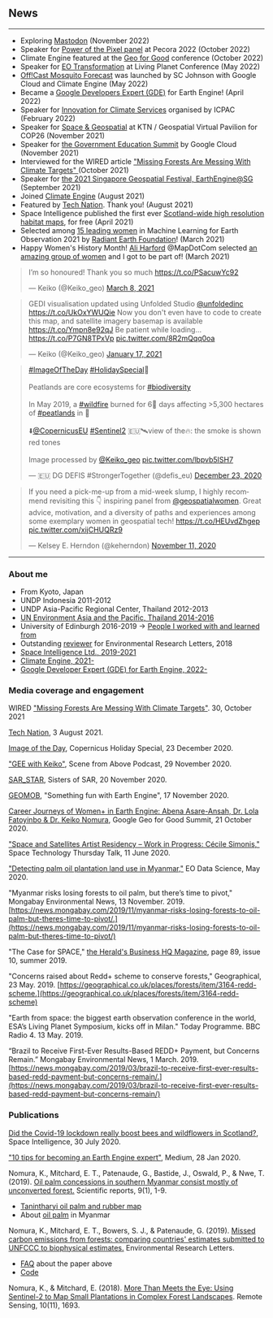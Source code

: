 <!-- Global site tag (gtag.js) - Google Analytics -->
<script async src="https://www.googletagmanager.com/gtag/js?id=UA-151917115-1"></script>
<script>
  window.dataLayer = window.dataLayer || [];
  function gtag(){dataLayer.push(arguments);}
  gtag('js', new Date());

  gtag('config', 'UA-151917115-1');
</script>

<script src="https://unpkg.com/cursor-effects@latest/dist/browser.js"></script>

<script type="module">
import cursoreffects from 'https://unpkg.com/cursor-effects@latest/dist/esm.js';

new cursoreffects.rainbowCursor({ element: document.querySelector("#rainbow") })
</script>


## News
---
- Exploring <a rel="me" href="https://sfba.social/@Keiko_geo">Mastodon</a> (November 2022)
- Speaker for [Power of the Pixel panel](https://twitter.com/LadiesOfLandsat/status/1584694502060457985?s=20&t=kj9DOaN9CgqLGzPEEZjKug) at Pecora 2022 (October 2022)
- Climate Engine featured at the [Geo for Good](https://youtube.com/clip/Ugkxqo7sUOz_7ypDgKLVSezE0MNG6z0x3SbQ) conference (October 2022) 
- Speaker for [EO Transformation](https://www.linkedin.com/posts/samapriya_gee-earthengine-eochat-activity-6993227755941244929-Y0Jc?utm_source=share&utm_medium=member_desktop) at Living Planet Conference (May 2022)
- [Off!Cast Mosquito Forecast](https://off.com/en/mosquitoforecast) was launched by SC Johnson with Google Cloud and Climate Engine (May 2022)
- Became a [Google Developers Expert (GDE)](https://g.dev/keiko) for Earth Engine! (April 2022)
- Speaker for [Innovation for Climate Services](https://www.linkedin.com/posts/igad-climate-prediction-and-aplication-center-icpac-_innovation-climate-innovation-activity-6899930679342100480-iHOe?utm_source=linkedin_share&utm_medium=member_desktop_web) organised by ICPAC (February 2022)
- Speaker for [Space & Geospatial](https://twitter.com/sparkgeo/status/1456680207272738816) at KTN / Geospatial Virtual Pavilion for COP26 (November 2021)
- Speaker for [the Government Education Summit](https://www.linkedin.com/posts/keiko-nomura-phd-0231891_googlegovedusummit-activity-6861764487964319744-5eZX?utm_source=linkedin_share&utm_medium=member_desktop_web) by Google Cloud (November 2021)
- Interviewed for the WIRED article ["Missing Forests Are Messing With Climate Targets" ](https://www.wired.co.uk/article/forest-counting-climate-change?utm_medium=social&utm_source=twitter&utm_social-type=owned&utm_brand=wired&mbid=social_twitter) (October 2021)
- Speaker for [the 2021 Singapore Geospatial Festival, EarthEngine@SG](http://sc.isprs.org/links/earthenginesg.html) (September 2021)
- Joined [Climate Engine](https://www.climateengine.com) (August 2021)
- Featured by [Tech Nation](https://www.linkedin.com/posts/olimonks_this-gave-me-more-confidence-in-what-i-can-activity-6828287333431824384-wQbn). Thank you! (August 2021)
- Space Intelligence published the first ever [Scotland-wide high resolution habitat maps](https://www.space-intelligence.com/2021/04/01/weve-just-published-the-first-ever-scotland-wide-high-resolution-habitat-maps-for-free/), for free (April 2021)
- Selected among [15 leading women](https://medium.com/radiant-earth-insights/15-leading-women-in-ml4eo-86ce9f660626) in Machine Learning for Earth Observation 2021 by [Radiant Earth Foundation](https://www.radiant.earth/)! (March 2021)  
- Happy Women's History Month! [Ali Harford](https://twitter.com/aliharford) @MapDotCom selected [an amazing group of women](https://www.maps.com/blogs/journeys/five-women-geospatial-industry) and I got to be part of! (March 2021)

<blockquote class="twitter-tweet"><p lang="en" dir="ltr">I’m so honoured! Thank you so much <a href="https://t.co/PSacuwYc92">https://t.co/PSacuwYc92</a></p>&mdash; Keiko (@Keiko_geo) <a href="https://twitter.com/Keiko_geo/status/1368983507926650884?ref_src=twsrc%5Etfw">March 8, 2021</a></blockquote> <script async src="https://platform.twitter.com/widgets.js" charset="utf-8"></script>

<blockquote class="twitter-tweet"><p lang="en" dir="ltr">GEDI visualisation updated using Unfolded Studio <a href="https://twitter.com/unfoldedinc?ref_src=twsrc%5Etfw">@unfoldedinc</a> <a href="https://t.co/UkOxYWUQie">https://t.co/UkOxYWUQie</a> Now you don&#39;t even have to code to create this map, and satellite imagery basemap is available <a href="https://t.co/Ympn8e92qJ">https://t.co/Ympn8e92qJ</a> Be patient while loading... <a href="https://t.co/P7GN8TPxVp">https://t.co/P7GN8TPxVp</a> <a href="https://t.co/8R2mQqq0oa">pic.twitter.com/8R2mQqq0oa</a></p>&mdash; Keiko (@Keiko_geo) <a href="https://twitter.com/Keiko_geo/status/1350838669540806657?ref_src=twsrc%5Etfw">January 17, 2021</a></blockquote> <script async src="https://platform.twitter.com/widgets.js" charset="utf-8"></script>

<blockquote class="twitter-tweet"><p lang="en" dir="ltr"><a href="https://twitter.com/hashtag/ImageOfTheDay?src=hash&amp;ref_src=twsrc%5Etfw">#ImageOfTheDay</a> <a href="https://twitter.com/hashtag/HolidaySpecial?src=hash&amp;ref_src=twsrc%5Etfw">#HolidaySpecial</a>🎄<br><br>Peatlands are core ecosystems for <a href="https://twitter.com/hashtag/biodiversity?src=hash&amp;ref_src=twsrc%5Etfw">#biodiversity</a> <br><br>In May 2019, a <a href="https://twitter.com/hashtag/wildfire?src=hash&amp;ref_src=twsrc%5Etfw">#wildfire</a> burned for 6⃣ days affecting &gt;5,300 hectares of <a href="https://twitter.com/hashtag/peatlands?src=hash&amp;ref_src=twsrc%5Etfw">#peatlands</a> in 🏴󠁧󠁢󠁳󠁣󠁴󠁿<br><br>⬇️<a href="https://twitter.com/CopernicusEU?ref_src=twsrc%5Etfw">@CopernicusEU</a> <a href="https://twitter.com/hashtag/Sentinel2?src=hash&amp;ref_src=twsrc%5Etfw">#Sentinel2</a> 🇪🇺🛰️view of the🔥: the smoke is shown red tones<br><br>Image processed by <a href="https://twitter.com/Keiko_geo?ref_src=twsrc%5Etfw">@Keiko_geo</a> <a href="https://t.co/lbpvb5ISH7">pic.twitter.com/lbpvb5ISH7</a></p>&mdash; 🇪🇺 DG DEFIS #StrongerTogether (@defis_eu) <a href="https://twitter.com/defis_eu/status/1341669925895729152?ref_src=twsrc%5Etfw">December 23, 2020</a></blockquote> <script async src="https://platform.twitter.com/widgets.js" charset="utf-8"></script>

<blockquote class="twitter-tweet"><p lang="en" dir="ltr">If you need a pick-me-up from a mid-week slump, I highly recommend revisiting this 👇 inspiring panel from <a href="https://twitter.com/geospatialwomen?ref_src=twsrc%5Etfw">@geospatialwomen</a>. Great advice, motivation, and a diversity of paths and experiences among some exemplary women in geospatial tech! <a href="https://t.co/HEUvdZhgep">https://t.co/HEUvdZhgep</a> <a href="https://t.co/xijCHUQRz9">pic.twitter.com/xijCHUQRz9</a></p>&mdash; Kelsey E. Herndon (@keherndon) <a href="https://twitter.com/keherndon/status/1326554791762255875?ref_src=twsrc%5Etfw">November 11, 2020</a></blockquote> <script async src="https://platform.twitter.com/widgets.js" charset="utf-8"></script>

---

### About me
- From Kyoto, Japan
- UNDP Indonesia 2011-2012
- UNDP Asia-Pacific Regional Center, Thailand 2012-2013
- <a href="https://www.un-redd.org/single-post/2016/08/30/Breaking-stereotypes-of-REDD-finance-or-%E2%80%98Where-is-the-money%E2%80%99" blank="_blank">UN Environment Asia and the Pacific, Thailand 2014-2016</a>
- University of Edinburgh 2016-2019 -> [People I worked with and learned from](uoe.md)
- Outstanding [reviewer](https://publishingsupport.iopscience.iop.org/questions/environmental-research-letters-2018-reviewer-awards/) for Environmental Research Letters, 2018
- <a href="https://www.space-intelligence.com/" blank="_blank">Space Intelligence Ltd., 2019-2021</a>
- <a href="https://www.climateengine.com/" blank="_blank">Climate Engine, 2021-</a>
- <a href='https://developers.google.com/community/experts/directory'>Google Developer Expert (GDE) for Earth Engine, 2022-</a>

### Media coverage and engagement
WIRED ["Missing Forests Are Messing With Climate Targets"](https://www.wired.co.uk/article/forest-counting-climate-change?utm_medium=social&utm_source=twitter&utm_social-type=owned&utm_brand=wired&mbid=social_twitter). 30, October 2021

[Tech Nation](https://www.linkedin.com/posts/olimonks_this-gave-me-more-confidence-in-what-i-can-activity-6828287333431824384-wQbn), 3 August 2021. 

[Image of the Day](https://twitter.com/defis_eu/status/1341669925895729152), Copernicus Holiday Special, 23 December 2020.

["GEE with Keiko"](https://scenefromabove.podbean.com/e/s8e6-gee-with-keiko/), Scene from Above Podcast, 29 November 2020.

[SAR_STAR](https://twitter.com/SistersofSAR/status/1329717881769242629), Sisters of SAR, 20 November 2020.

[GEOMOB](https://www.youtube.com/watch?v=KvVFUVoH298&list=PL0O40c1c5Xt0SXzuRoDloW0MgA8Zxm65M&index=5), "Something fun with Earth Engine", 17 November 2020.

[Career Journeys of Women+ in Earth Engine: Abena Asare-Ansah, Dr. Lola Fatoyinbo & Dr. Keiko Nomura](https://www.youtube.com/watch?v=Tq75sLKkVyQ), Google Geo for Good Summit, 21 October 2020.

["Space and Satellites Artist Residency – Work in Progress: Cécile Simonis,"](https://www.designinformatics.org/event/space-and-satellites-artist-residency-work-in-progress-cecile-simonis/) Space Technology Thursday Talk, 11 June 2020.

["Detecting palm oil plantation land use in Myanmar,"](https://eodatascience.com/Newsroom/Detecting-palm-oil-plantation-land-use-in-Myanmar) EO Data Science, May 2020.

"Myanmar risks losing forests to oil palm, but there’s time to pivot," Mongabay Environmental News, 13 November. 2019. [https://news.mongabay.com/2019/11/myanmar-risks-losing-forests-to-oil-palm-but-theres-time-to-pivot/.](https://news.mongabay.com/2019/11/myanmar-risks-losing-forests-to-oil-palm-but-theres-time-to-pivot/)

"The Case for SPACE," [the Herald's Business HQ Magazine](https://edition.pagesuite-professional.co.uk/html5/reader/production/default.aspx?pubname=&edid=deb00c07-8192-46cc-91b8-070de88f594b), page 89, issue 10, summer 2019. 

"Concerns raised about Redd+ scheme to conserve forests," Geographical, 23 May. 2019. [https://geographical.co.uk/places/forests/item/3164-redd-scheme.](https://geographical.co.uk/places/forests/item/3164-redd-scheme)

"Earth from space: the biggest earth observation conference in the world, ESA’s Living Planet Symposium, kicks off in Milan." Today Programme. BBC Radio 4. 13 May. 2019.

“Brazil to Receive First-Ever Results-Based REDD+ Payment, but Concerns Remain.” Mongabay Environmental News, 1 March. 2019. [https://news.mongabay.com/2019/03/brazil-to-receive-first-ever-results-based-redd-payment-but-concerns-remain/.](https://news.mongabay.com/2019/03/brazil-to-receive-first-ever-results-based-redd-payment-but-concerns-remain/)

### Publications
[Did the Covid-19 lockdown really boost bees and wildflowers in Scotland?](https://www.space-intelligence.com/2020/07/30/did-the-covid-19-lockdown-really-boost-bees-and-wildflowers-in-scotland/), Space Intelligence, 30 July 2020.

["10 tips for becoming an Earth Engine expert"](https://medium.com/google-earth/10-tips-for-becoming-an-earth-engine-expert-b11aad9e598b), Medium, 28 Jan 2020.

Nomura, K., Mitchard, E. T., Patenaude, G., Bastide, J., Oswald, P., & Nwe, T. (2019). [Oil palm concessions in southern Myanmar consist mostly of unconverted forest.](https://www.nature.com/articles/s41598-019-48443-3) Scientific reports, 9(1), 1-9.
 - [Tanintharyi oil palm and rubber map](https://nkeikon.users.earthengine.app/view/tanintharyi-oil-palm-and-rubber-map)
 - About [oil palm](op.md) in Myanmar

Nomura, K., Mitchard, E. T., Bowers, S. J., & Patenaude, G. (2019). [Missed carbon emissions from forests: comparing countries' estimates submitted to UNFCCC to biophysical estimates.](https://iopscience.iop.org/article/10.1088/1748-9326/aafc6b) Environmental Research Letters.
 - [FAQ](frel.md) about the paper above
 - [Code](https://bitbucket.org/nkeikon/erl/)

Nomura, K., & Mitchard, E. (2018). [More Than Meets the Eye: Using Sentinel-2 to Map Small Plantations in Complex Forest Landscapes](https://www.mdpi.com/2072-4292/10/11/1693). Remote Sensing, 10(11), 1693.
